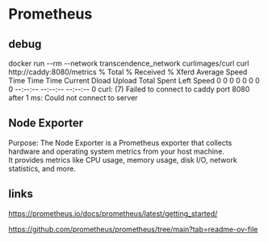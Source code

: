 # Prometheus

## debug
docker run --rm --network transcendence_network curlimages/curl curl http://caddy:8080/metrics
  % Total    % Received % Xferd  Average Speed   Time    Time     Time  Current
                                 Dload  Upload   Total   Spent    Left  Speed
  0     0    0     0    0     0      0      0 --:--:-- --:--:-- --:--:--     0
curl: (7) Failed to connect to caddy port 8080 after 1 ms: Could not connect to server


## Node Exporter

Purpose:
The Node Exporter is a Prometheus exporter that collects hardware and
operating system metrics from your host machine.  
It provides metrics like CPU usage, memory usage, disk I/O, network statistics, and more.

## links  
https://prometheus.io/docs/prometheus/latest/getting_started/  

https://github.com/prometheus/prometheus/tree/main?tab=readme-ov-file  
